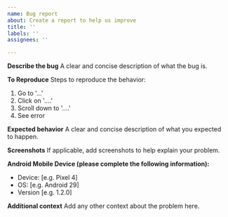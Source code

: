 ```yaml
---
name: Bug report
about: Create a report to help us improve
title: ''
labels: ''
assignees: ''

---
```


**Describe the bug**
A clear and concise description of what the bug is.

**To Reproduce**
Steps to reproduce the behavior:
1. Go to '...'
2. Click on '....'
3. Scroll down to '....'
4. See error

**Expected behavior**
A clear and concise description of what you expected to happen.

**Screenshots**
If applicable, add screenshots to help explain your problem.

**Android Mobile Device (please complete the following information):**
 - Device: [e.g. Pixel 4]
 - OS: [e.g. Android 29]
 - Version [e.g. 1.2.0]

**Additional context**
Add any other context about the problem here.
